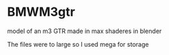 # BMWM3gtr
model of an m3 GTR made in max shaderes in blender

The files were to large so I used mega for storage
